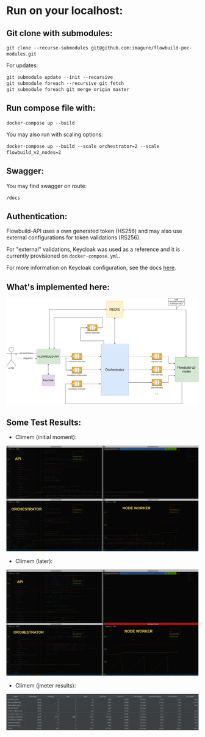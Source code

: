 # Run on your localhost:

## Git clone with submodules:
```
git clone --recurse-submodules git@github.com:imagure/flowbuild-poc-modules.git
```

For updates:
```
git submodule update --init --recursive
git submodule foreach --recursive git fetch
git submodule foreach git merge origin master
```

## Run compose file with:
```
docker-compose up --build
```

You may also run with scaling options:
```
docker-compose up --build --scale orchestrator=2 --scale flowbuild_v2_nodes=2
```
## Swagger:
You may find swagger on route: 
```
/docs
```

## Authentication:
Flowbuild-API uses a own generated token (HS256) and may also use external configurations for token validations (RS256).

For "external" validations, Keycloak was used as a reference and it is currently provisioned on ```docker-compose.yml```.

For more information on Keycloak configuration, see the docs [here](https://github.com/imagure/flowbuild-poc-modules/tree/master/docs/keycloak). 

## What's implemented here:

![alt text](https://raw.githubusercontent.com/imagure/flowbuild-poc-modules/master/images/flowbuild-v3-update.drawio.png)


## Some Test Results:

* Climem (initial moment):

![alt text](https://raw.githubusercontent.com/imagure/flowbuild-poc-modules/master/images/climem-ramp-up.drawio.png)


* Climem (later):

![alt text](https://raw.githubusercontent.com/imagure/flowbuild-poc-modules/master/images/climem-established.drawio.png)


* Climem (jmeter results):

![alt text](https://raw.githubusercontent.com/imagure/flowbuild-poc-modules/master/images/jmeter-summary.png)